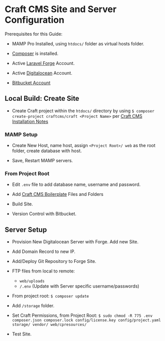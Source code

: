 # Craft CMS Site and Server Configuration

Prerequisites for this Guide:

* MAMP Pro Installed, using `htdocs/` folder as virtual hosts folder.

* [Composer](https://docs.craftcms.com/v3/installation.html#downloading-with-composer) is installed.

* Active [Laravel Forge](https://forge.laravel.com/) Account.

* Active [Digitalocean](https://www.digitalocean.com/) Account.

* [Bitbucket Account](https://bitbucket.org/)

## Local Build: Create Site

* Create Craft project within the `htdocs/` directory by using `$ composer create-project craftcms/craft <Project Name>` per [Craft CMS Installation Notes](https://docs.craftcms.com/v3/installation.html#step-1-download-craft) 

### MAMP Setup

* Create New Host, name host, assign `<Project Root>/ web` as the root folder, create database with host.

* Save, Restart MAMP servers.


### From Project Root

* Edit `.env` file to add database name, username and password.

* Add [Craft CMS Boilerplate](https://github.com/bgcbrianclark/craftcms-biolerplate) Files and Folders

* Build Site.

* Version Control with Bitbucket.

## Server Setup

* Provision New Digitalocean Server with Forge. Add new Site.

* Add Domain Record to new IP.

* Add/Deploy Git Repository to Forge Site.

* FTP files from local to remote:

   * `web/uploads`
   * `/.env` (Update with Server specific username/passwords)

* From project root: `$ composer update`

* Add `/storage` folder.

* Set Craft Permissions, from Project Root: `$ sudo chmod -R 775 .env composer.json composer.lock config/license.key config/project.yaml storage/ vendor/ web/cpresources/`

* Test Site.
